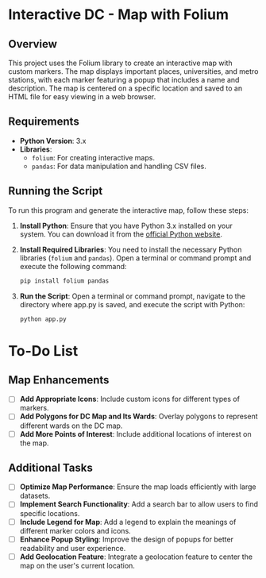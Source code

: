# Interactive DC - Map with Folium

## Overview

This project uses the Folium library to create an interactive map with custom markers. The map displays important places, universities, and metro stations, with each marker featuring a popup that includes a name and description. The map is centered on a specific location and saved to an HTML file for easy viewing in a web browser.

## Requirements

- **Python Version**: 3.x
- **Libraries**:
  - `folium`: For creating interactive maps.
  - `pandas`: For data manipulation and handling CSV files.

## Running the Script

To run this program and generate the interactive map, follow these steps:

1. **Install Python**:
   Ensure that you have Python 3.x installed on your system. You can download it from the [official Python website](https://www.python.org/downloads/).

2. **Install Required Libraries**:
   You need to install the necessary Python libraries (`folium` and `pandas`). Open a terminal or command prompt and execute the following command:

   ```bash
   pip install folium pandas
   ```

3. **Run the Script**:
   Open a terminal or command prompt, navigate to the directory where app.py is saved, and execute the script with Python:

   ```bash
   python app.py
   ```

# To-Do List

## Map Enhancements

- [ ] **Add Appropriate Icons**: Include custom icons for different types of markers.
- [ ] **Add Polygons for DC Map and Its Wards**: Overlay polygons to represent different wards on the DC map.
- [ ] **Add More Points of Interest**: Include additional locations of interest on the map.

## Additional Tasks

- [ ] **Optimize Map Performance**: Ensure the map loads efficiently with large datasets.
- [ ] **Implement Search Functionality**: Add a search bar to allow users to find specific locations.
- [ ] **Include Legend for Map**: Add a legend to explain the meanings of different marker colors and icons.
- [ ] **Enhance Popup Styling**: Improve the design of popups for better readability and user experience.
- [ ] **Add Geolocation Feature**: Integrate a geolocation feature to center the map on the user's current location.
